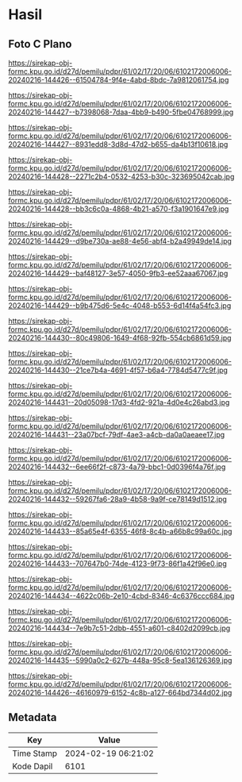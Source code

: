 # Hasil

## Foto C Plano

https://sirekap-obj-formc.kpu.go.id/d27d/pemilu/pdpr/61/02/17/20/06/6102172006006-20240216-144426--61504784-9f4e-4abd-8bdc-7a9812061754.jpg

https://sirekap-obj-formc.kpu.go.id/d27d/pemilu/pdpr/61/02/17/20/06/6102172006006-20240216-144427--b7398068-7daa-4bb9-b490-5fbe04768999.jpg

https://sirekap-obj-formc.kpu.go.id/d27d/pemilu/pdpr/61/02/17/20/06/6102172006006-20240216-144427--8931edd8-3d8d-47d2-b655-da4b13f10618.jpg

https://sirekap-obj-formc.kpu.go.id/d27d/pemilu/pdpr/61/02/17/20/06/6102172006006-20240216-144428--2271c2b4-0532-4253-b30c-323695042cab.jpg

https://sirekap-obj-formc.kpu.go.id/d27d/pemilu/pdpr/61/02/17/20/06/6102172006006-20240216-144428--bb3c6c0a-4868-4b21-a570-f3a1901647e9.jpg

https://sirekap-obj-formc.kpu.go.id/d27d/pemilu/pdpr/61/02/17/20/06/6102172006006-20240216-144429--d9be730a-ae88-4e56-abf4-b2a49949de14.jpg

https://sirekap-obj-formc.kpu.go.id/d27d/pemilu/pdpr/61/02/17/20/06/6102172006006-20240216-144429--baf48127-3e57-4050-9fb3-ee52aaa67067.jpg

https://sirekap-obj-formc.kpu.go.id/d27d/pemilu/pdpr/61/02/17/20/06/6102172006006-20240216-144429--b9b475d6-5e4c-4048-b553-6d14f4a54fc3.jpg

https://sirekap-obj-formc.kpu.go.id/d27d/pemilu/pdpr/61/02/17/20/06/6102172006006-20240216-144430--80c49806-1649-4f68-92fb-554cb6861d59.jpg

https://sirekap-obj-formc.kpu.go.id/d27d/pemilu/pdpr/61/02/17/20/06/6102172006006-20240216-144430--21ce7b4a-4691-4f57-b6a4-7784d5477c9f.jpg

https://sirekap-obj-formc.kpu.go.id/d27d/pemilu/pdpr/61/02/17/20/06/6102172006006-20240216-144431--20d05098-17d3-4fd2-921a-4d0e4c26abd3.jpg

https://sirekap-obj-formc.kpu.go.id/d27d/pemilu/pdpr/61/02/17/20/06/6102172006006-20240216-144431--23a07bcf-79df-4ae3-a4cb-da0a0aeaee17.jpg

https://sirekap-obj-formc.kpu.go.id/d27d/pemilu/pdpr/61/02/17/20/06/6102172006006-20240216-144432--6ee66f2f-c873-4a79-bbc1-0d0396f4a76f.jpg

https://sirekap-obj-formc.kpu.go.id/d27d/pemilu/pdpr/61/02/17/20/06/6102172006006-20240216-144432--59267fa6-28a9-4b58-9a9f-ce78149d1512.jpg

https://sirekap-obj-formc.kpu.go.id/d27d/pemilu/pdpr/61/02/17/20/06/6102172006006-20240216-144433--85a65e4f-6355-46f8-8c4b-a66b8c99a60c.jpg

https://sirekap-obj-formc.kpu.go.id/d27d/pemilu/pdpr/61/02/17/20/06/6102172006006-20240216-144433--707647b0-74de-4123-9f73-86f1a42f96e0.jpg

https://sirekap-obj-formc.kpu.go.id/d27d/pemilu/pdpr/61/02/17/20/06/6102172006006-20240216-144434--4622c06b-2e10-4cbd-8346-4c6376ccc684.jpg

https://sirekap-obj-formc.kpu.go.id/d27d/pemilu/pdpr/61/02/17/20/06/6102172006006-20240216-144434--7e9b7c51-2dbb-4551-a601-c8402d2099cb.jpg

https://sirekap-obj-formc.kpu.go.id/d27d/pemilu/pdpr/61/02/17/20/06/6102172006006-20240216-144435--5990a0c2-627b-448a-95c8-5ea136126369.jpg

https://sirekap-obj-formc.kpu.go.id/d27d/pemilu/pdpr/61/02/17/20/06/6102172006006-20240216-144426--46160979-6152-4c8b-a127-664bd7344d02.jpg


## Metadata

| Key        | Value               |
| ---------- | ------------------- |
| Time Stamp | 2024-02-19 06:21:02 |
| Kode Dapil | 6101                |



